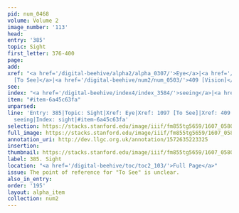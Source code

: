 ```yaml
---
pid: num_0468
volume: Volume 2
image_number: '113'
head:
entry: '385'
topic: Sight
first_letter: 376-400
page:
add:
xref: "<a href='/digital-beehive/alpha2/alpha_0307/'>Eye</a>|<a href='/digital-beehive/num5/num_1486/'>1097
  [To See]</a>|<a href='/digital-beehive/num2/num_0503/'>409 [Vision]</a>"
see:
index: "<a href='/digital-beehive/index4/index_3584/'>seeing</a>|<a href='/digital-beehive/index4/index_3708/'>sight</a>"
item: "#item-6a45c63fa"
unparsed:
line: 'Entry: 385|Topic: Sight|Xref: Eye|Xref: 1097 [To See]|Xref: 409 [Vision]|Index:
  seeing|Index: sight|#item-6a45c63fa'
selection: https://stacks.stanford.edu/image/iiif/fm855tg5659/1607_0580/322,3782,2981,666/full/0/default.jpg
full_image: https://stacks.stanford.edu/image/iiif/fm855tg5659/1607_0580/full/full/0/default.jpg
annotation_uri: http://dev.llgc.org.uk/annotation/1572635223325
insertion:
thumbnail: https://stacks.stanford.edu/image/iiif/fm855tg5659/1607_0580/322,3782,600,180/250,/0/default.jpg
label: 385. Sight
location: "<a href='/digital-beehive/toc/toc2_103/'>Full Page</a>"
issue: The point of reference for "To See" is unclear.
also_in_entry:
order: '195'
layout: alpha_item
collection: num2
---
```

